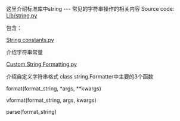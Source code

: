 这里介绍标准库中string --- 常见的字符串操作的相关内容 Source code:  [Lib/string.py](https://github.com/python/cpython/blob/3.7/Lib/string.py)

包含：

[String constants.py](https://github.com/lichangke/Python-Standard-Library-Learn/blob/master/Text%20Processing%20Services/string%20%E2%80%94%20Common%20string%20operations/String%20constants.py)

介绍字符串常量 

[Custom String Formatting.py](https://github.com/lichangke/Python-Standard-Library-Learn/blob/master/Text%20Processing%20Services/string%20%E2%80%94%20Common%20string%20operations/Custom%20String%20Formatting.py)

介绍自定义字符串格式 class string.Formatter中主要的3个函数

format(format_string, *args, **kwargs)

vformat(format_string, args, kwargs)

parse(format_string)

